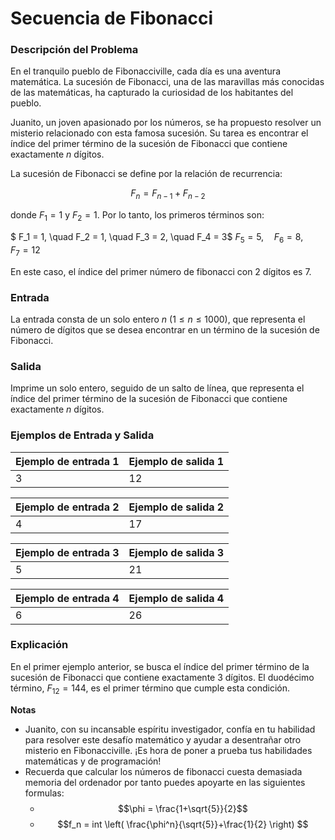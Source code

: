 # Secuencia de Fibonacci

### Descripción del Problema
En el tranquilo pueblo de Fibonacciville, cada día es una aventura matemática. La sucesión de Fibonacci, una de las maravillas más conocidas de las matemáticas, ha capturado la curiosidad de los habitantes del pueblo. 

Juanito, un joven apasionado por los números, se ha propuesto resolver un misterio relacionado con esta famosa sucesión. Su tarea es encontrar el índice del primer término de la sucesión de Fibonacci que contiene exactamente $n$ dígitos.

La sucesión de Fibonacci se define por la relación de recurrencia:

$$ F_n = F_{n-1} + F_{n-2} $$

donde $F_1 = 1$ y $F_2 = 1$. Por lo tanto, los primeros términos son:

$ F_1 = 1, \quad F_2 = 1, \quad F_3 = 2, \quad F_4 = 3$
$F_5 = 5, \quad F_6 = 8, \quad F_7 = 12$

En este caso, el índice del primer número de fibonacci con 2 dígitos es 7.

### Entrada
La entrada consta de un solo entero $n$ ($1 \leq n \leq 1000$), que representa el número de dígitos que se desea encontrar en un término de la sucesión de Fibonacci.

### Salida
Imprime un solo entero, seguido de un salto de línea, que representa el índice del primer término de la sucesión de Fibonacci que contiene exactamente $n$ dígitos.

### Ejemplos de Entrada y Salida

| Ejemplo de entrada 1 | Ejemplo de salida 1 |
|----------------------|---------------------|
|           3          |          12         |

| Ejemplo de entrada 2 | Ejemplo de salida 2 |
|----------------------|---------------------|
|           4          |          17         |

| Ejemplo de entrada 3 | Ejemplo de salida 3 |
|----------------------|---------------------|
|           5          |          21         |

| Ejemplo de entrada 4 | Ejemplo de salida 4 |
|----------------------|---------------------|
|           6          |          26         |

### Explicación
En el primer ejemplo anterior, se busca el índice del primer término de la sucesión de Fibonacci que contiene exactamente 3 dígitos. El duodécimo término, $F_{12} = 144$, es el primer término que cumple esta condición.

**Notas**
- Juanito, con su incansable espíritu investigador, confía en tu habilidad para resolver este desafío matemático y ayudar a desentrañar otro misterio en Fibonacciville. ¡Es hora de poner a prueba tus habilidades matemáticas y de programación!
- Recuerda que calcular los números de fibonacci cuesta demasiada memoria del ordenador por tanto puedes apoyarte en las siguientes formulas:
  - $$\phi = \frac{1+\sqrt{5}}{2}$$
  - $$f_n = int  \left( \frac{\phi^n}{\sqrt{5}}+\frac{1}{2} \right) $$

